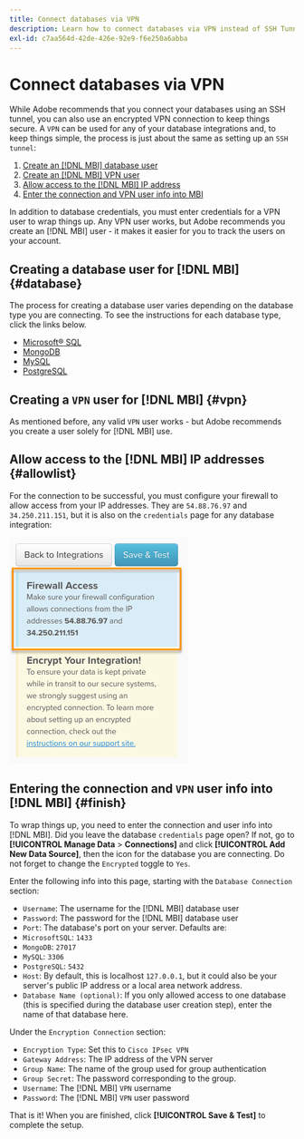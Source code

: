 ```yaml
---
title: Connect databases via VPN
description: Learn how to connect databases via VPN instead of SSH Tunnel.
exl-id: c7aa564d-42de-426e-92e9-f6e250a6abba
---
```

# Connect databases via VPN

While Adobe recommends that you connect your databases using an SSH tunnel, you can also use an encrypted VPN connection to keep things secure. A `VPN` can be used for any of your database integrations and, to keep things simple, the process is just about the same as setting up an `SSH tunnel`:

1. [Create an [!DNL MBI] database user](#database)
1. [Create an [!DNL MBI] VPN user](#vpn)
1. [Allow access to the [!DNL MBI] IP address](#allowlist)
1. [Enter the connection and VPN user info into MBI](#finish)

In addition to database credentials, you must enter credentials for a VPN user to wrap things up. Any VPN user works, but Adobe recommends you create an [!DNL MBI] user - it makes it easier for you to track the users on your account.

## Creating a database user for [!DNL MBI] {#database}

The process for creating a database user varies depending on the database type you are connecting. To see the instructions for each database type, click the links below.

* [Microsoft&reg; SQL](../integrations/microsoft-sql-server.md)
* [MongoDB](../integrations/databases-via-a-vpn.md)
* [MySQL](../integrations/mysql-via-a-direct-connection.md)
* [PostgreSQL](../integrations/postgresql.md)

## Creating a `VPN` user for [!DNL MBI] {#vpn}

As mentioned before, any valid `VPN` user works - but Adobe recommends you create a user solely for [!DNL MBI] use.

## Allow access to the [!DNL MBI] IP addresses {#allowlist}

For the connection to be successful, you must configure your firewall to allow access from your IP addresses. They are `54.88.76.97` and `34.250.211.151`, but it is also on the `credentials` page for any database integration:

![MBI_Allow_Access_IPs.png](../../../assets/MBI_allow_access_IPs.png)

## Entering the connection and `VPN` user info into [!DNL MBI] {#finish}

To wrap things up, you need to enter the connection and user info into [!DNL MBI]. Did you leave the database `credentials` page open? If not, go to **[!UICONTROL Manage Data** > **Connections]** and click **[!UICONTROL Add New Data Source]**, then the icon for the database you are connecting. Do not forget to change the `Encrypted` toggle to `Yes`.

Enter the following info into this page, starting with the `Database Connection` section:

* `Username`: The username for the [!DNL MBI] database user
* `Password`: The password for the [!DNL MBI] database user
* `Port`: The database's port on your server. Defaults are:
* `MicrosoftSQL`: `1433`
* `MongoDB`: `27017`
* `MySQL`: `3306`
* `PostgreSQL`: `5432`
* `Host`: By default, this is localhost `127.0.0.1`, but it could also be your server's public IP address or a local area network address.
* `Database Name (optional)`: If you only allowed access to one database (this is specified during the database user creation step), enter the name of that database here.

Under the `Encryption Connection` section:

* `Encryption Type`: Set this to `Cisco IPsec VPN`
* `Gateway Address`: The IP address of the VPN server
* `Group Name`: The name of the group used for group authentication
* `Group Secret`: The password corresponding to the group.
* `Username`: The [!DNL MBI] `VPN` username
* `Password`: The [!DNL MBI] `VPN` user password

That is it! When you are finished, click **[!UICONTROL Save & Test]** to complete the setup.
